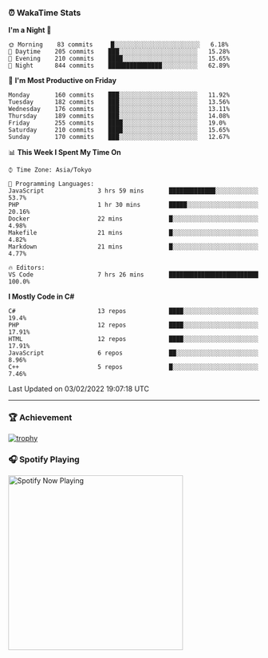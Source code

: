### ⏰ WakaTime Stats


<!--START_SECTION:waka-->
**I'm a Night 🦉** 

```text
🌞 Morning    83 commits     █░░░░░░░░░░░░░░░░░░░░░░░░   6.18% 
🌆 Daytime    205 commits    ███░░░░░░░░░░░░░░░░░░░░░░   15.28% 
🌃 Evening    210 commits    ████░░░░░░░░░░░░░░░░░░░░░   15.65% 
🌙 Night      844 commits    ███████████████░░░░░░░░░░   62.89%

```
📅 **I'm Most Productive on Friday** 

```text
Monday       160 commits    ███░░░░░░░░░░░░░░░░░░░░░░   11.92% 
Tuesday      182 commits    ███░░░░░░░░░░░░░░░░░░░░░░   13.56% 
Wednesday    176 commits    ███░░░░░░░░░░░░░░░░░░░░░░   13.11% 
Thursday     189 commits    ███░░░░░░░░░░░░░░░░░░░░░░   14.08% 
Friday       255 commits    ████░░░░░░░░░░░░░░░░░░░░░   19.0% 
Saturday     210 commits    ████░░░░░░░░░░░░░░░░░░░░░   15.65% 
Sunday       170 commits    ███░░░░░░░░░░░░░░░░░░░░░░   12.67%

```


📊 **This Week I Spent My Time On** 

```text
⌚︎ Time Zone: Asia/Tokyo

💬 Programming Languages: 
JavaScript               3 hrs 59 mins       █████████████░░░░░░░░░░░░   53.7% 
PHP                      1 hr 30 mins        █████░░░░░░░░░░░░░░░░░░░░   20.16% 
Docker                   22 mins             █░░░░░░░░░░░░░░░░░░░░░░░░   4.98% 
Makefile                 21 mins             █░░░░░░░░░░░░░░░░░░░░░░░░   4.82% 
Markdown                 21 mins             █░░░░░░░░░░░░░░░░░░░░░░░░   4.77%

🔥 Editors: 
VS Code                  7 hrs 26 mins       █████████████████████████   100.0%

```

**I Mostly Code in C#** 

```text
C#                       13 repos            ████░░░░░░░░░░░░░░░░░░░░░   19.4% 
PHP                      12 repos            ████░░░░░░░░░░░░░░░░░░░░░   17.91% 
HTML                     12 repos            ████░░░░░░░░░░░░░░░░░░░░░   17.91% 
JavaScript               6 repos             ██░░░░░░░░░░░░░░░░░░░░░░░   8.96% 
C++                      5 repos             █░░░░░░░░░░░░░░░░░░░░░░░░   7.46%

```



 Last Updated on 03/02/2022 19:07:18 UTC
<!--END_SECTION:waka-->

---

### 🏆 Achievement

[![trophy](https://github-profile-trophy.vercel.app/?username=Slime-hatena&theme=flat&no-bg=true&no-frame=true&column=8)](https://github.com/ryo-ma/github-profile-trophy)

### 🎧 Spotify Playing

[<img src="https://spotify-now-playing-slime-hatena.vercel.app/api/spotify-playing" alt="Spotify Now Playing" width="350" />](https://open.spotify.com/user/slime_hatena)

<!--
**Slime-hatena/Slime-hatena** is a ✨ _special_ ✨ repository because its `README.md` (this file) appears on your GitHub profile.

Here are some ideas to get you started:

- 🔭 I’m currently working on ...
- 🌱 I’m currently learning ...
- 👯 I’m looking to collaborate on ...
- 🤔 I’m looking for help with ...
- 💬 Ask me about ...
- 📫 How to reach me: ...
- 😄 Pronouns: ...
- ⚡ Fun fact: ...
-->
